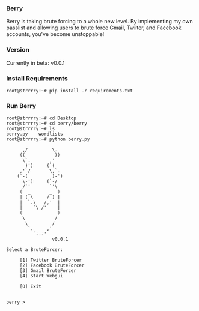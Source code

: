 ### Berry
Berry is taking brute forcing to a whole new level. By implementing my own passlist and allowing users to brute force Gmail, Twiiter, and Facebook accounts, you've become unstoppable!

### Version
Currently in beta: v0.0.1

### Install Requirements
```
root@strrrry:~# pip install -r requirements.txt
```

### Run Berry
```
root@strrrry:~# cd Desktop
root@strrrry:~# cd berry/berry 
root@strrrry:~# ls
berry.py	wordlists
root@strrrry:~# python berry.py

	  ,/         \.  
	 ((           )) 
	  \`.       ,'   
	   )')     (`(	  
	 ,'`/       \,`. 
	(`-(         )-')
	  \-')     (`-/  
	  /`'       `'\  
	 (  _       _  ) 
	 | ( \     / ) | 
	 |  `.\   /,'  | 
	 |    `\ /'    | 
	 (             ) 
	  \           /  
	   \         /   
	    `.     ,'    
	      `-.-'      
	             v0.0.1

Select a BruteForcer:

	 [1] Twitter BruteForcer
	 [2] Facebook BruteForcer
	 [3] Gmail BruteForcer
	 [4] Start Webgui

	 [0] Exit


berry > 
```